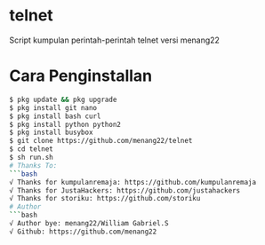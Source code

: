 # telnet
Script kumpulan perintah-perintah telnet versi menang22
# Cara Penginstallan
```bash
$ pkg update && pkg upgrade
$ pkg install git nano
$ pkg install bash curl
$ pkg install python python2
$ pkg install busybox
$ git clone https://github.com/menang22/telnet
$ cd telnet
$ sh run.sh
# Thanks To:
```bash
√ Thanks for kumpulanremaja: https://github.com/kumpulanremaja
√ Thanks for JustaHackers: https://github.com/justahackers
√ Thanks for storiku: https://github.com/storiku
# Author
```bash
√ Author bye: menang22/William Gabriel.S
√ Github: https://github.com/menang22
